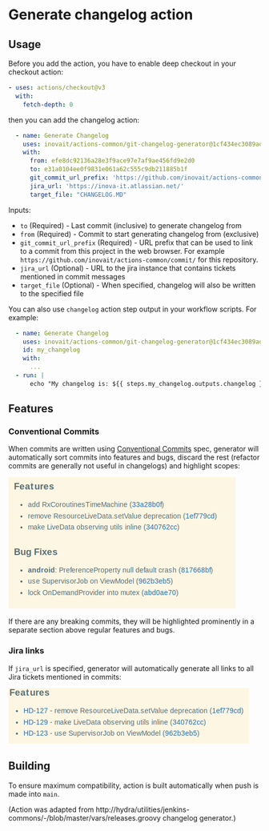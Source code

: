 # Generate changelog action

## Usage

Before you add the action, you have to enable deep checkout in your checkout action:

```yaml
- uses: actions/checkout@v3
  with:
    fetch-depth: 0
```

then you can add the changelog action:

```yaml
  - name: Generate Changelog
    uses: inovait/actions-common/git-changelog-generator@1cf434ec3089ad171163da8ff16690ad09eeacf4
    with:
      from: efe8dc92136a28e3f9ace97e7af9ae456fd9e2d0
      to: e31a0104ee0f9831e061a62c555c9db211885b1f
      git_commit_url_prefix: 'https://github.com/inovait/actions-common/commit/'
      jira_url: 'https://inova-it.atlassian.net/'
      target_file: "CHANGELOG.MD"
```

Inputs:

* `to` (Required) - Last commit (inclusive) to generate changelog from
* `from` (Required) - Commit to start generating changelog from (exclusive)
* `git_commit_url_prefix` (Required) - URL prefix that can be used to link to a commit from this project in the web browser.
  For example `https://github.com/inovait/actions-common/commit/` for this repository. 
* `jira_url` (Optional) - URL to the jira instance that contains tickets mentioned in commit messages
* `target_file` (Optional) - When specified, changelog will also be written to the specified file

You can also use `changelog` action step output in your workflow scripts. For example:

```yaml
  - name: Generate Changelog
    uses: inovait/actions-common/git-changelog-generator@1cf434ec3089ad171163da8ff16690ad09eeacf4
    id: my_changelog
    with:
      ...
  - run: |
      echo "My changelog is: ${{ steps.my_changelog.outputs.changelog }}"
```

## Features

### Conventional Commits

When commits are written using [Conventional Commits](https://www.conventionalcommits.org/en/v1.0.0/) spec, 
generator will automatically sort commits into features and bugs, discard the rest 
(refactor commits are generally not useful in changelogs) and highlight scopes:

![img.png](docs/conventional_commits.png)

If there are any breaking commits, they will be highlighted prominently 
in a separate section above regular features and bugs.

### Jira links

If `jira_url` is specified, generator will automatically generate all links to all Jira tickets mentioned in commits:

![img.png](docs/jira.png)

## Building

To ensure maximum compatibility, action is built automatically when push is made into `main`. 

(Action was adapted from http://hydra/utilities/jenkins-commons/-/blob/master/vars/releases.groovy changelog generator.)
